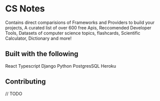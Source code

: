# CS Notes

Contains direct comparisions of Frameworks and Providers to build your projects,
A curated list of over 600 free Apis, Reccomended Developer Tools, Datasets of 
computer science topics, flashcards, Scientific Calculator, Dictionary and more!

## Built with the following
  React
  Typescript
  Django
  Python
  PostgresSQL
  Heroku

## Contributing
// TODO
